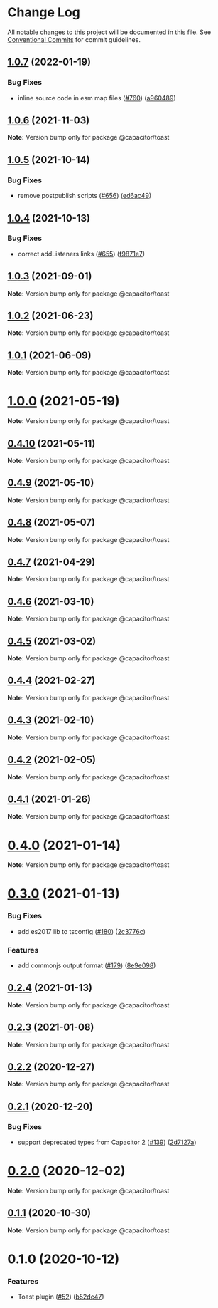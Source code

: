 # Change Log

All notable changes to this project will be documented in this file.
See [Conventional Commits](https://conventionalcommits.org) for commit guidelines.

## [1.0.7](https://github.com/ionic-team/capacitor-plugins/compare/@capacitor/toast@1.0.6...@capacitor/toast@1.0.7) (2022-01-19)


### Bug Fixes

* inline source code in esm map files ([#760](https://github.com/ionic-team/capacitor-plugins/issues/760)) ([a960489](https://github.com/ionic-team/capacitor-plugins/commit/a960489a19db0182b90d187a50deff9dfbe51038))





## [1.0.6](https://github.com/ionic-team/capacitor-plugins/compare/@capacitor/toast@1.0.5...@capacitor/toast@1.0.6) (2021-11-03)

**Note:** Version bump only for package @capacitor/toast





## [1.0.5](https://github.com/ionic-team/capacitor-plugins/compare/@capacitor/toast@1.0.4...@capacitor/toast@1.0.5) (2021-10-14)


### Bug Fixes

* remove postpublish scripts ([#656](https://github.com/ionic-team/capacitor-plugins/issues/656)) ([ed6ac49](https://github.com/ionic-team/capacitor-plugins/commit/ed6ac499ebf4a47525071ccbfc36c27503e11f60))





## [1.0.4](https://github.com/ionic-team/capacitor-plugins/compare/@capacitor/toast@1.0.3...@capacitor/toast@1.0.4) (2021-10-13)


### Bug Fixes

* correct addListeners links ([#655](https://github.com/ionic-team/capacitor-plugins/issues/655)) ([f9871e7](https://github.com/ionic-team/capacitor-plugins/commit/f9871e7bd53478addb21155e148829f550c0e457))





## [1.0.3](https://github.com/ionic-team/capacitor-plugins/compare/@capacitor/toast@1.0.2...@capacitor/toast@1.0.3) (2021-09-01)

**Note:** Version bump only for package @capacitor/toast





## [1.0.2](https://github.com/ionic-team/capacitor-plugins/compare/@capacitor/toast@1.0.1...@capacitor/toast@1.0.2) (2021-06-23)

**Note:** Version bump only for package @capacitor/toast





## [1.0.1](https://github.com/ionic-team/capacitor-plugins/compare/@capacitor/toast@1.0.0...@capacitor/toast@1.0.1) (2021-06-09)

**Note:** Version bump only for package @capacitor/toast





# [1.0.0](https://github.com/ionic-team/capacitor-plugins/compare/@capacitor/toast@0.4.10...@capacitor/toast@1.0.0) (2021-05-19)

**Note:** Version bump only for package @capacitor/toast





## [0.4.10](https://github.com/ionic-team/capacitor-plugins/compare/@capacitor/toast@0.4.9...@capacitor/toast@0.4.10) (2021-05-11)

**Note:** Version bump only for package @capacitor/toast





## [0.4.9](https://github.com/ionic-team/capacitor-plugins/compare/@capacitor/toast@0.4.8...@capacitor/toast@0.4.9) (2021-05-10)

**Note:** Version bump only for package @capacitor/toast





## [0.4.8](https://github.com/ionic-team/capacitor-plugins/compare/@capacitor/toast@0.4.7...@capacitor/toast@0.4.8) (2021-05-07)

**Note:** Version bump only for package @capacitor/toast





## [0.4.7](https://github.com/ionic-team/capacitor-plugins/compare/@capacitor/toast@0.4.6...@capacitor/toast@0.4.7) (2021-04-29)

**Note:** Version bump only for package @capacitor/toast





## [0.4.6](https://github.com/ionic-team/capacitor-plugins/compare/@capacitor/toast@0.4.5...@capacitor/toast@0.4.6) (2021-03-10)

**Note:** Version bump only for package @capacitor/toast





## [0.4.5](https://github.com/ionic-team/capacitor-plugins/compare/@capacitor/toast@0.4.4...@capacitor/toast@0.4.5) (2021-03-02)

**Note:** Version bump only for package @capacitor/toast





## [0.4.4](https://github.com/ionic-team/capacitor-plugins/compare/@capacitor/toast@0.4.3...@capacitor/toast@0.4.4) (2021-02-27)

**Note:** Version bump only for package @capacitor/toast





## [0.4.3](https://github.com/ionic-team/capacitor-plugins/compare/@capacitor/toast@0.4.2...@capacitor/toast@0.4.3) (2021-02-10)

**Note:** Version bump only for package @capacitor/toast





## [0.4.2](https://github.com/ionic-team/capacitor-plugins/compare/@capacitor/toast@0.4.1...@capacitor/toast@0.4.2) (2021-02-05)

**Note:** Version bump only for package @capacitor/toast





## [0.4.1](https://github.com/ionic-team/capacitor-plugins/compare/@capacitor/toast@0.4.0...@capacitor/toast@0.4.1) (2021-01-26)

**Note:** Version bump only for package @capacitor/toast





# [0.4.0](https://github.com/ionic-team/capacitor-plugins/compare/@capacitor/toast@0.3.0...@capacitor/toast@0.4.0) (2021-01-14)

**Note:** Version bump only for package @capacitor/toast





# [0.3.0](https://github.com/ionic-team/capacitor-plugins/compare/@capacitor/toast@0.2.4...@capacitor/toast@0.3.0) (2021-01-13)


### Bug Fixes

* add es2017 lib to tsconfig ([#180](https://github.com/ionic-team/capacitor-plugins/issues/180)) ([2c3776c](https://github.com/ionic-team/capacitor-plugins/commit/2c3776c38ca025c5ee965dec10ccf1cdb6c02e2f))


### Features

* add commonjs output format ([#179](https://github.com/ionic-team/capacitor-plugins/issues/179)) ([8e9e098](https://github.com/ionic-team/capacitor-plugins/commit/8e9e09862064b3f6771d7facbc4008e995d9b463))





## [0.2.4](https://github.com/ionic-team/capacitor-plugins/compare/@capacitor/toast@0.2.3...@capacitor/toast@0.2.4) (2021-01-13)

**Note:** Version bump only for package @capacitor/toast





## [0.2.3](https://github.com/ionic-team/capacitor-plugins/compare/@capacitor/toast@0.2.2...@capacitor/toast@0.2.3) (2021-01-08)

**Note:** Version bump only for package @capacitor/toast





## [0.2.2](https://github.com/ionic-team/capacitor-plugins/compare/@capacitor/toast@0.2.1...@capacitor/toast@0.2.2) (2020-12-27)

**Note:** Version bump only for package @capacitor/toast





## [0.2.1](https://github.com/ionic-team/capacitor-plugins/compare/@capacitor/toast@0.2.0...@capacitor/toast@0.2.1) (2020-12-20)


### Bug Fixes

* support deprecated types from Capacitor 2 ([#139](https://github.com/ionic-team/capacitor-plugins/issues/139)) ([2d7127a](https://github.com/ionic-team/capacitor-plugins/commit/2d7127a488e26f0287951921a6db47c49d817336))





# [0.2.0](https://github.com/ionic-team/capacitor-plugins/compare/@capacitor/toast@0.1.1...@capacitor/toast@0.2.0) (2020-12-02)

**Note:** Version bump only for package @capacitor/toast





## [0.1.1](https://github.com/ionic-team/capacitor-plugins/compare/@capacitor/toast@0.1.0...@capacitor/toast@0.1.1) (2020-10-30)

**Note:** Version bump only for package @capacitor/toast





# 0.1.0 (2020-10-12)


### Features

* Toast plugin ([#52](https://github.com/ionic-team/capacitor-plugins/issues/52)) ([b52dc47](https://github.com/ionic-team/capacitor-plugins/commit/b52dc471291bcf6ad54ed1ffde6ecf3327ecd747))

